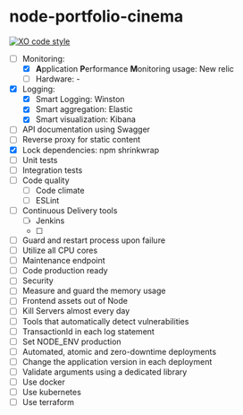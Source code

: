 # node-portfolio-cinema

[![XO code style](https://img.shields.io/badge/code_style-XO-5ed9c7.svg)](https://github.com/augustovictor/node-portfolio-cinema)


- [ ] Monitoring:
    - [x] **A**pplication **P**erformance **M**onitoring usage: New relic
    - [ ] Hardware: -
- [x] Logging:
    - [x] Smart Logging: Winston
    - [x] Smart aggregation: Elastic
    - [x] Smart visualization: Kibana
- [ ] API documentation using Swagger
- [ ] Reverse proxy for static content
- [x] Lock dependencies: npm shrinkwrap
- [ ] Unit tests
- [ ] Integration tests
- [ ] Code quality
    - [ ] Code climate
    - [ ] ESLint
- [ ] Continuous Delivery tools
    - [ ] Jenkins
    - [ ] 
- [ ] Guard and restart process upon failure
- [ ] Utilize all CPU cores
- [ ] Maintenance endpoint
- [ ] Code production ready
- [ ] Security
- [ ] Measure and guard the memory usage
- [ ] Frontend assets out of Node
- [ ] Kill Servers almost every day
- [ ] Tools that automatically detect vulnerabilities
- [ ] TransactionId in each log statement
- [ ] Set NODE_ENV production
- [ ] Automated, atomic and zero-downtime deployments
- [ ] Change the application version in each deployment
- [ ] Validate arguments using a dedicated library
- [ ] Use docker
- [ ] Use kubernetes
- [ ] Use terraform